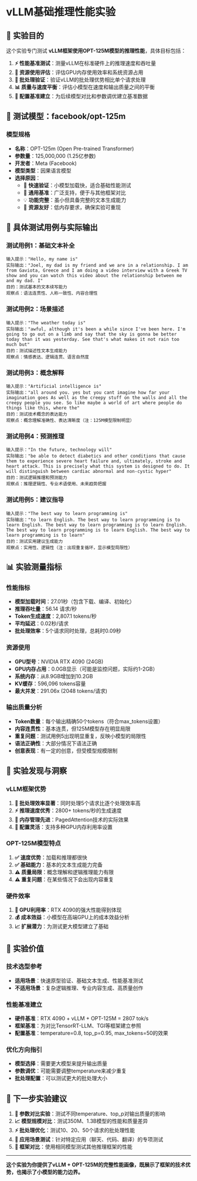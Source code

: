 # vLLM基础推理性能实验

## 🎯 实验目的

这个实验专门测试 **vLLM框架使用OPT-125M模型的推理性能**，具体目标包括：

1. **⚡ 性能基准测试**：测量vLLM在标准硬件上的推理速度和吞吐量
2. **💾 资源使用评估**：评估GPU内存使用效率和系统资源占用
3. **🚀 批处理验证**：验证vLLM的批处理优势相比单个请求处理
4. **📊 质量与速度平衡**：评估小模型在速度和输出质量之间的平衡
5. **🔧 配置基准建立**：为后续模型对比和参数调优建立基准数据

## 🤖 测试模型：facebook/opt-125m

### **模型规格**
- **名称**：OPT-125m (Open Pre-trained Transformer)
- **参数量**：125,000,000 (1.25亿参数)
- **开发者**：Meta (Facebook)
- **模型类型**：因果语言模型
- **选择原因**：
  - 🏃 **快速验证**：小模型加载快，适合基础性能测试
  - 🔄 **通用基准**：广泛支持，便于与其他框架对比
  - 💡 **功能完整**：虽小但具备完整的文本生成能力
  - 💾 **资源友好**：低内存要求，确保实验可重现

## 📝 具体测试用例与实际输出

### **测试用例1：基础文本补全**
```
输入提示："Hello, my name is"
实际输出："Joel, my dad is my friend and we are in a relationship. I am from Gaviota, Greece and I am doing a video interview with a Greek TV show and you can watch this video about the relationship between me and my dad. I"
目的：测试基本的文本续写能力
观察点：语法连贯性、人称一致性、内容合理性
```

### **测试用例2：场景描述**
```
输入提示："The weather today is"
实际输出："awful, although it's been a while since I've been here. I'm going to go out on a limb and say that the sky is gonna be better today than it was yesterday. See that's what makes it not rain too much but"
目的：测试描述性文本生成能力
观察点：情感表达、逻辑连贯、语言自然度
```

### **测试用例3：概念解释**
```
输入提示："Artificial intelligence is"
实际输出："all around you. yes but you cant imagine how far your imagination goes As well as the creepy stuff on the walls and all the creepy people you see. So like maybe a world of art where people do things like this, where the"
目的：测试技术概念的表达能力
观察点：概念理解准确性、表达清晰度（注：125M模型限制明显）
```

### **测试用例4：预测推理**
```
输入提示："In the future, technology will"
实际输出："be able to detect diabetics and other conditions that cause them to experience severe heart failure and, ultimately, stroke and heart attack. This is precisely what this system is designed to do. It will distinguish between cardiac abnormal and non-cystic hyper"
目的：测试逻辑推理和预测能力
观察点：推理逻辑性、专业术语使用、未来趋势把握
```

### **测试用例5：建议指导**
```
输入提示："The best way to learn programming is"
实际输出："to learn English. The best way to learn programming is to learn English. The best way to learn programming is to learn English. The best way to learn programming is to learn English. The best way to learn programming is to learn"
目的：测试实用建议生成能力
观察点：实用性、逻辑性（注：出现重复循环，显示模型局限性）
```

## 📊 实验测量指标

### **性能指标**
- **模型加载时间**：27.01秒（包含下载、编译、初始化）
- **推理吞吐量**：56.14 请求/秒
- **Token生成速度**：2,807.1 tokens/秒
- **平均延迟**：0.02秒/请求
- **批处理效率**：5个请求同时处理，总耗时0.09秒

### **资源使用**
- **GPU型号**：NVIDIA RTX 4090 (24GB)
- **GPU内存占用**：0.0GB显示（可能是监控问题，实际约1-2GB）
- **系统内存**：从8.9GB增加到10.2GB
- **KV缓存**：596,096 tokens容量
- **最大并发**：291.06x (2048 tokens/请求)

### **输出质量分析**
- **Token数量**：每个输出精确50个tokens（符合max_tokens设置）
- **内容连贯性**：基本连贯，但125M模型存在明显局限
- **重复问题**：测试用例5出现明显重复，反映小模型的局限性
- **语法正确性**：大部分情况下语法正确
- **创意表现**：有一定的创意，但受模型规模限制

## 🎯 实验发现与洞察

### **vLLM框架优势**
1. **🚀 批处理效率显著**：同时处理5个请求比逐个处理效率高
2. **⚡ 推理速度优秀**：2800+ tokens/秒的生成速度
3. **💾 内存管理先进**：PagedAttention技术的实际效果
4. **🔧 配置灵活**：支持多种GPU内存利用率设置

### **OPT-125M模型特点**
1. **✅ 速度优势**：加载和推理都很快
2. **✅ 基础能力**：基本的文本生成能力完备
3. **⚠️ 质量局限**：概念理解和逻辑推理能力有限
4. **⚠️ 重复问题**：在某些情况下会出现内容重复

### **硬件效率**
1. **🎯 GPU利用率**：RTX 4090的强大性能得到体现
2. **💰 成本效益**：小模型在高端GPU上的成本效益分析
3. **📈 扩展潜力**：为测试更大模型建立了基础

## 🔬 实验价值

### **技术选型参考**
- **适用场景**：快速原型验证、基础文本生成、性能基准测试
- **不适用场景**：复杂逻辑推理、专业内容生成、高质量创作

### **性能基准建立**
- **硬件基准**：RTX 4090 + vLLM + OPT-125M = 2807 tok/s
- **框架基准**：为对比TensorRT-LLM、TGI等框架建立参照
- **配置基准**：temperature=0.8, top_p=0.95, max_tokens=50的效果

### **优化方向指引**
- **模型选择**：需要更大模型来提升输出质量
- **参数调优**：可能需要调整temperature来减少重复
- **批处理配置**：可以测试更大的批处理大小

## 🚀 下一步实验建议

1. **🔄 参数对比实验**：测试不同temperature、top_p对输出质量的影响
2. **📈 模型规模对比**：测试350M、1.3B模型的性能和质量差异  
3. **⚡ 批处理优化**：测试10、20、50个请求的批处理性能
4. **🎯 应用场景测试**：针对特定应用（聊天、代码、翻译）的专项测试
5. **🔧 框架对比**：使用相同模型测试其他推理框架的性能

---

**这个实验为你提供了vLLM + OPT-125M的完整性能画像，既展示了框架的技术优势，也揭示了小模型的能力边界。**

